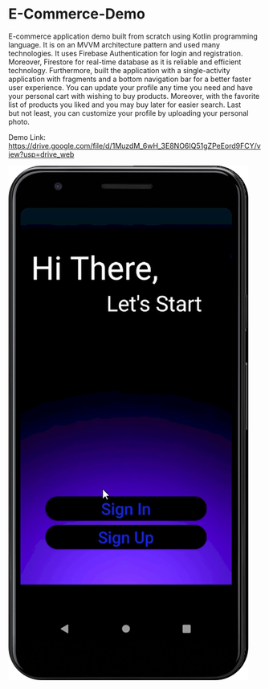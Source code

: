 # E-Commerce-Demo
E-commerce application demo built from scratch using Kotlin programming language. It is on an MVVM architecture pattern and used many technologies. It uses Firebase Authentication for login and registration. Moreover, Firestore for real-time database as it is reliable and efficient technology. Furthermore, built the application with a single-activity application with fragments and a bottom navigation bar for a better faster user experience. You can update your profile any time you need and have your personal cart with wishing to buy products. Moreover, with the favorite list of products you liked and you may buy later for easier search. Last but not least, you can customize your profile by uploading your personal photo.

Demo Link:
    https://drive.google.com/file/d/1MuzdM_6wH_3E8NO6IQ51gZPeEord9FCY/view?usp=drive_web
    
![](https://github.com/Kerelous-Mouris/E-Commerce-Demo/blob/main/screens/Screen1.png)

